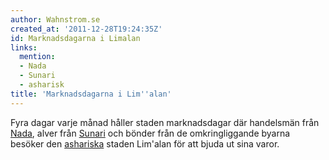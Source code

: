 ```yaml
---
author: Wahnstrom.se
created_at: '2011-12-28T19:24:35Z'
id: Marknadsdagarna i Limalan
links:
  mention:
  - Nada
  - Sunari
  - asharisk
title: 'Marknadsdagarna i Lim''alan'
---
```


Fyra dagar varje månad håller staden marknadsdagar där handelsmän från [Nada], alver från [Sunari]
och bönder från de omkringliggande byarna besöker den [ashariska] staden Lim'alan för att bjuda ut
sina varor.

  [Nada]: Nada
  [Sunari]: Sunari
  [ashariska]: asharisk
